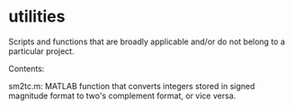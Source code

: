 # utilities
Scripts and functions that are broadly applicable and/or do not belong to a particular project.

Contents:

sm2tc.m: MATLAB function that converts integers stored in signed magnitude format to two's complement format, or vice versa.
